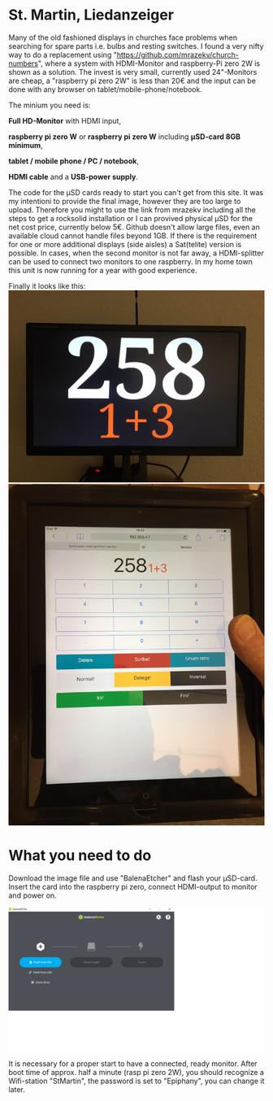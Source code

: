 # St. Martin, Liedanzeiger #

Many of the old fashioned displays in churches face problems when searching for spare parts i.e. bulbs and resting switches. I found a very nifty way to do a replacement using "https://github.com/mrazekv/church-numbers",
where a system with HDMI-Monitor and raspberry-Pi zero 2W is shown as a solution.
The invest is very small, currently used 24"-Monitors are cheap, a "raspberry pi zero 2W" is less than 20€ and the input can be done with any browser on tablet/mobile-phone/notebook.

The minium you need is:

  **Full HD-Monitor** with HDMI input,
  
  **raspberry pi zero W** or **raspberry pi zero W** including **µSD-card 8GB minimum**,
  
  **tablet / mobile phone / PC / notebook**,
  
  **HDMI cable** and a **USB-power supply**.
  
The code for the µSD cards ready to start you can't get from this site. It was my intentioni to provide the final image, however they are too large to upload. Therefore you might to use the link from mrazekv including all the steps to get a rocksolid installation or I can provived physical µSD for the net cost price, currently below 5€. Github doesn't allow large files, even an available cloud cannot handle files beyond 1GB.
If there is the requirement for one or more additional displays (side aisles) a Sat(telite) version is possible. In cases, when the second monitor is not far away, a HDMI-splitter can be used to connect two monitors to one raspberry. In my home town this unit is now running for a year with good experience.

Finally it looks like this:
![Front](https://github.com/burneme/Liedanzeiger/blob/main/Front.JPG)
![ipad3](https://github.com/burneme/liedanzeiger/blob/main/Ipad3.JPG)


# What you need to do #

Download the image file and use "BalenaEtcher" and flash your µSD-card. Insert the card into the raspberry pi zero, connect HDMI-output to monitor and power on.

![balena](https://github.com/burneme/liedanzeiger/blob/main/Balena.png)

It is necessary for a proper start to have a connected, ready monitor. After boot time of approx. half a minute (rasp pi zero 2W), you should recognize a Wifi-station "StMartin", the password is set to "Epiphany", you can change it later.
